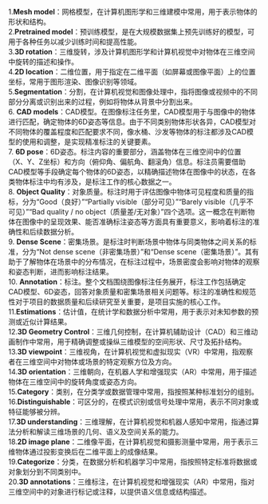 1.**Mesh model**：网格模型，在计算机图形学和三维建模中常用，用于表示物体的形状和结构。<br>
2.**Pretrained model**：预训练模型，是在大规模数据集上预先训练好的模型，可用于各种任务以减少训练时间和提高性能。<br>
3.**3D rotation**：三维旋转，涉及计算机图形学和计算机视觉中对物体在三维空间中旋转的描述和操作。<br>
4.**2D location**：二维位置，用于指定在二维平面（如屏幕或图像平面）上的位置坐标，常用于图形渲染、图像识别等领域。<br>
5.**Segmentation**：分割，在计算机视觉和图像处理中，指将图像或视频中的不同部分分离或识别出来的过程，例如将物体从背景中分割出来。<br>
6. **CAD models**：CAD模型。在图像标注任务里，CAD模型用于与图像中的物体进行匹配，确定物体的6D姿态等信息。由于不同类别物体形状各异，CAD模型对不同物体的覆盖程度和匹配要求不同，像水桶、沙发等物体的标注都涉及CAD模型的使用和调整，是实现精准标注的关键要素。<br>
7. **6D pose**：6D姿态。标注内容的重要部分，涵盖物体在三维空间中的位置（X、Y、Z坐标）和方向（俯仰角、偏航角、翻滚角）信息。标注员需要借助CAD模型等手段确定每个物体的6D姿态，以精确描述物体在图像中的状态，在各类物体标注中均有涉及，是标注工作的核心数据之一。<br>
8. **Object Quality**：对象质量。标注时用于评估图像中物体可见程度和质量的指标，分为“Good（良好）”“Partially visible（部分可见）”“Barely visible（几乎不可见）”“Bad quality / no object（质量差/无对象）”四个选项。这一概念在判断物体在图像中的呈现效果、能否准确标注姿态等方面具有重要意义，影响着标注的准确性和后续数据分析。<br>
9. **Dense Scene**：密集场景。是标注时判断场景中物体与同类物体之间关系的标准，分为“Not dense scene（非密集场景）”和“Dense scene（密集场景）”。其有助于了解物体在场景中的分布情况，在标注过程中，场景密度会影响对物体的观察和姿态判断，进而影响标注结果。<br>
10. **Annotation**：标注。整个文档围绕图像标注任务展开，标注工作包括确定CAD模型、6D姿态，回答对象质量和密集场景相关问题等。标注的准确性和规范性对于项目的数据质量和后续研究至关重要，是项目实施的核心工作。<br> 
11.**Estimations**：估计值，在统计学和数据分析中常用，用于表示对未知参数的预测或近似计算结果。<br>
12.**3D Geometry Control**：三维几何控制，在计算机辅助设计（CAD）和三维动画制作中常用，用于精确调整或操纵三维模型的空间形状、尺寸及拓扑结构。<br>
13.**3D viewpoint**：三维视角，在计算机视觉和虚拟现实（VR）中常用，指观察者在三维空间中对物体或场景的特定观察方位及方向。<br>
14.**3D orientation**：三维朝向，在机器人学和增强现实（AR）中常用，用于描述物体在三维空间中的旋转角度或姿态方向。<br>
15.**Category**：类别，在分类学或数据管理中常用，指按照某种标准划分的组别。<br>
16.**Distinguishable**：可区分的，在模式识别或信号处理中常用，表示不同对象或特征能够被分辨。<br>
17.**3D understanding**：三维理解，在计算机视觉和机器人感知中常用，指通过算法分析和解读三维场景的几何、语义及空间关系的能力。<br>
18.**2D image plane**：二维像平面，在计算机视觉和摄影测量中常用，用于表示三维物体通过投影变换后在二维平面上的成像结果。<br>
19.**Categorize**：分类，在数据分析和机器学习中常用，指按照特定标准将数据或对象划分到不同类别中。<br>
20.**3D annotations**：三维标注，在计算机视觉和增强现实（AR）中常用，指对三维空间中的对象进行标记或注释，以提供语义信息或结构描述。<br>